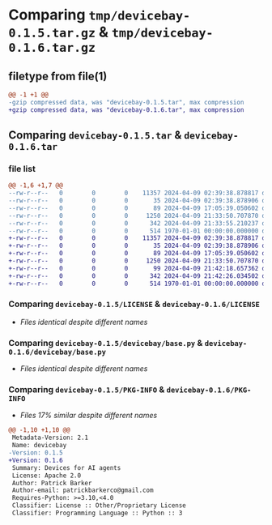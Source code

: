 # Comparing `tmp/devicebay-0.1.5.tar.gz` & `tmp/devicebay-0.1.6.tar.gz`

## filetype from file(1)

```diff
@@ -1 +1 @@
-gzip compressed data, was "devicebay-0.1.5.tar", max compression
+gzip compressed data, was "devicebay-0.1.6.tar", max compression
```

## Comparing `devicebay-0.1.5.tar` & `devicebay-0.1.6.tar`

### file list

```diff
@@ -1,6 +1,7 @@
--rw-r--r--   0        0        0    11357 2024-04-09 02:39:38.878817 devicebay-0.1.5/LICENSE
--rw-r--r--   0        0        0       35 2024-04-09 02:39:38.878906 devicebay-0.1.5/README.md
--rw-r--r--   0        0        0       89 2024-04-09 17:05:39.050602 devicebay-0.1.5/devicebay/__init__.py
--rw-r--r--   0        0        0     1250 2024-04-09 21:33:50.707870 devicebay-0.1.5/devicebay/base.py
--rw-r--r--   0        0        0      342 2024-04-09 21:33:55.210237 devicebay-0.1.5/pyproject.toml
--rw-r--r--   0        0        0      514 1970-01-01 00:00:00.000000 devicebay-0.1.5/PKG-INFO
+-rw-r--r--   0        0        0    11357 2024-04-09 02:39:38.878817 devicebay-0.1.6/LICENSE
+-rw-r--r--   0        0        0       35 2024-04-09 02:39:38.878906 devicebay-0.1.6/README.md
+-rw-r--r--   0        0        0       89 2024-04-09 17:05:39.050602 devicebay-0.1.6/devicebay/__init__.py
+-rw-r--r--   0        0        0     1250 2024-04-09 21:33:50.707870 devicebay-0.1.6/devicebay/base.py
+-rw-r--r--   0        0        0       99 2024-04-09 21:42:18.657362 devicebay-0.1.6/devicebay/models.py
+-rw-r--r--   0        0        0      342 2024-04-09 21:42:26.034502 devicebay-0.1.6/pyproject.toml
+-rw-r--r--   0        0        0      514 1970-01-01 00:00:00.000000 devicebay-0.1.6/PKG-INFO
```

### Comparing `devicebay-0.1.5/LICENSE` & `devicebay-0.1.6/LICENSE`

 * *Files identical despite different names*

### Comparing `devicebay-0.1.5/devicebay/base.py` & `devicebay-0.1.6/devicebay/base.py`

 * *Files identical despite different names*

### Comparing `devicebay-0.1.5/PKG-INFO` & `devicebay-0.1.6/PKG-INFO`

 * *Files 17% similar despite different names*

```diff
@@ -1,10 +1,10 @@
 Metadata-Version: 2.1
 Name: devicebay
-Version: 0.1.5
+Version: 0.1.6
 Summary: Devices for AI agents
 License: Apache 2.0
 Author: Patrick Barker
 Author-email: patrickbarkerco@gmail.com
 Requires-Python: >=3.10,<4.0
 Classifier: License :: Other/Proprietary License
 Classifier: Programming Language :: Python :: 3
```

